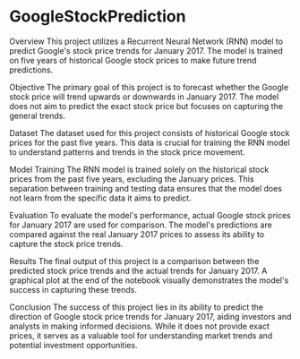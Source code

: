# GoogleStockPrediction

Overview
This project utilizes a Recurrent Neural Network (RNN) model to predict Google's stock price trends for January 2017. The model is trained on five years of historical Google stock prices to make future trend predictions.

Objective
The primary goal of this project is to forecast whether the Google stock price will trend upwards or downwards in January 2017. The model does not aim to predict the exact stock price but focuses on capturing the general trends.

Dataset
The dataset used for this project consists of historical Google stock prices for the past five years. This data is crucial for training the RNN model to understand patterns and trends in the stock price movement.

Model Training
The RNN model is trained solely on the historical stock prices from the past five years, excluding the January prices. This separation between training and testing data ensures that the model does not learn from the specific data it aims to predict.

Evaluation
To evaluate the model's performance, actual Google stock prices for January 2017 are used for comparison. The model's predictions are compared against the real January 2017 prices to assess its ability to capture the stock price trends.

Results
The final output of this project is a comparison between the predicted stock price trends and the actual trends for January 2017. A graphical plot at the end of the notebook visually demonstrates the model's success in capturing these trends.

Conclusion
The success of this project lies in its ability to predict the direction of Google stock price trends for January 2017, aiding investors and analysts in making informed decisions. While it does not provide exact prices, it serves as a valuable tool for understanding market trends and potential investment opportunities.
